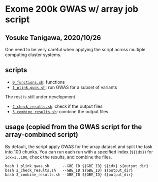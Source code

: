 # Exome 200k GWAS w/ array job script

## Yosuke Tanigawa, 2020/10/26

One need to be very careful when applying the script across multiple computing cluster systems.

## scripts

- [`0_functions.sh`](0_functions.sh): functions
- [`1_plink.gwas.sh`](1_plink.gwas.sh): run GWAS for a subset of variants

The rest is still under development

- [`2_check_results.sh`](2_check_results.sh): check if the output files
- [`3_combine_results.sh`](3_combine_results.sh): combine the output files

## usage (copied from the GWAS script for the array-combined script)

By default, the script apply GWAS for the array dataset and split the task into 100 chunks.
You can run each run with a specified index (`${idx}`) for `idx=1..100`, check the results, and combine the files.

```{bash}
bash 1_plink.gwas.sh      --GBE_ID ${GBE_ID} ${idx} ${output_dir}
bash 2_check_results.sh   --GBE_ID ${GBE_ID} ${output_dir}
bash 3_combine_results.sh --GBE_ID ${GBE_ID} ${output_dir}
```



